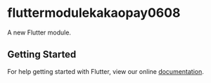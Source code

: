 # fluttermodulekakaopay0608

A new Flutter module.

## Getting Started

For help getting started with Flutter, view our online
[documentation](https://flutter.dev/).
